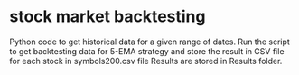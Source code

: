 # stock market backtesting

Python code to get historical data for a given range of dates. Run the script to get backtesting data for 5-EMA strategy and store the result in CSV file for each stock in symbols200.csv file
Results are stored in Results folder.
